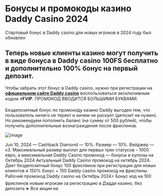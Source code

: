 # Бонусы и промокоды казино Daddy Casino 2024

Стартовый бонус в Daddy casino для новых игроков в 2024 году был обновлен

## Теперь новые клиенты казино могут получить в виде бонуса в Daddy casino 100FS бесплатно и дополнительно 100% бонус на первый депозит. 

Чтобы забрать этот бонус в Daddy casino, нужно при регистрации на **[официальном сайте Daddy casino](https://linksc.ru/daddy_fvip)** воспользоваться эксклюзивным кодом **⚡FVIP**. ПРОМОКОД ВВОДИТСЯ БОЛЬШИМИ БУКВАМИ.

Бездепозитный бонус по промокоду казино Daddy выгоден тем, что пользователь ничего не теряет и ничем не рискует (депозит не нужен). Но рекомендуем пополнить баланс (на сумму от 500 рублей), чтобы получить дополнительные вознаграждения после фриспинов.

![image](https://github.com/user-attachments/assets/729686bb-4316-42f4-bf58-b5fbd194d852)

Jun 10, 2024 — Cashback Diamond — 10%. Размер — 10%. Вейджер — х3. Максимальный размер выплат для первых трех статусов – 1000 евро, а максимальная Daddy Casino промокод — бонусы и купоны на Октябрь 2024 Актуальный Daddy Casino промокод на октябрь 2024. Дает бездепозитный бонус 100 фриспинов при регистрации для новых клиентов и 150% бонус + 150 Daddy casino промокод на фриспины Рабочий промокод Daddy casino на Октябрь 2024⚡️ Бонус код на 100 фриспинов новым игрокам за регистрацию в Дэдди казино, без депозита ➤ Все акции на 
